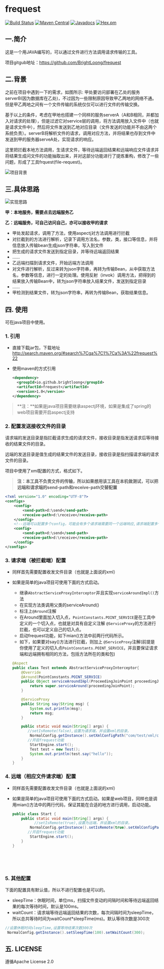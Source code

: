 # frequest

[![Build Status](https://travis-ci.org/BrightLoong/frequest.svg?branch=master)](https://travis-ci.org/BrightLoong/frequest) [![Maven Central](https://img.shields.io/maven-central/v/io.github.brightloong/frequest.svg)](http://search.maven.org/#artifactdetails%7Cio.github.brightloong%7Cfrequest%7C1.0%7Cjar) [![Javadocs](http://www.javadoc.io/badge/io.github.brightloong/frequest.svg)](http://www.javadoc.io/doc/io.github.brightloong/frequest) [![Hex.pm](https://img.shields.io/hexpm/l/plug.svg)](http://www.apache.org/licenses/LICENSE-2.0.txt)

## 一.简介
这是一个用JAVA编写的，可以通过文件进行方法调用请求传输的工具。

项目gitgub地址：<https://github.com/BrightLoong/frequest>

## 二.背景
之前在项目中遇到一下的需求，如图所示: 甲处要访问部署在乙处的服务serverB(因为数据库在乙处)，不过因为一些限制原因导致甲乙两地的网络不通。但是甲乙两地之间有一个文件传输的系统仅仅可以进行文件的传输交换。

基于以上的条件，考虑在甲地也搭建一个同样的服务serverA（A和B相同，并都加入对请求的处理），但是过滤它对service层的调用，将方法调用放入文件中（也就是请求文件中），然后将文件发送到乙地对应目录（文件发送的功能并不由这两个系统负责）。serverB将解析文件的请求，调用对应方法，并将结果也存到文件中发送到甲的服务器serveA处，实现请求的响应。

这里把拦截本地方法调用，生请求文件，等待远端返回结果和远端响应文件请求并将结果生成问文件的功能抽取出来，并对这部分功能进行了提炼重构，修改了一些问题，形成了工具frquest(file-request)。

![项目背景](https://brightloong.github.io/images/frequest-背景.png)

## 三.具体思路

![实现思路](https://brightloong.github.io/images/frequest-思路.png)

**甲：本地服务，需要点去远端服务乙**

**乙：远端服务，可自己访问自己，亦可以接收甲的请求**

- 甲处发起请求，调用了方法，使用aspectj对方法调用进行拦截
- 对拦截到的方法进行解析，记录下调用方法名，参数，类，接口等信息，并将信息放入传输bean生成json字符串，写入到文件
- 把生成的请求文件发送到指定目录，并等待远端返回结果
- ......
- 乙远端扫描到请求文件，开始远端方法调用
- 对文件进行解析，反过来转为json字符串，再转为传输Bean，从中获取方法名，参数等信息，进行一定的处理。使用反射（invok）调用方法，把得到的结果放入传输Bean中，转为json字符串放入结果文件，发送到指定目录
- ......
- 甲检测到结果文件，转为json字符串，再转为传输Bean，获取结果信息。

## 四. 使用

可在java项目中使用。

### 1. 引用

- 直接下载jar包，下载地址<http://search.maven.org/#search%7Cga%7C1%7Ca%3A%22frequest%22>


- 使用maven的方式引用

  ```xml
  <dependency>
  	<groupId>io.github.brightloong</groupId>
  	<artifactId>frequest</artifactId>
  	<version>1.0</version>
  </dependency>
  ```

> **注：**如果是java项目需要继承aspectj环境，如果是集成了spring的web项目需要开启aspectj支持

### 2. 配置发送接收文件的目录

请求端的发送目录是指拦截请求生成的请求文件，接收目录是指发送请求后等待接收的结果文件的目录。

远端的发送目录是值生成的结果文件的发送目录，接收目录是指扫描请求端的请求文件的目录。

项目中使用了xml配置的方式，格式如下。

> **注：本工具不负责文件的传输，所以如果想用该工具在本机做测试，可以把远端和请求端的send-path和receive-path交替配置**

```xml
<?xml version="1.0" encoding="UTF-8"?>
<configs>
    <config>
        <send-path>d:\send</send-path>
        <receive-path>d:\receive</receive-path>
    </config>
    <!--远端可以配置多个config，可能会有多个请求端需要同一个远端响应,请求端配置多个也默认只取第一个-->
    <config>
        <send-path>d:\send</send-path>
        <receive-path>d:\receive</receive-path>
    </config>
</configs>
```

### 3. 请求端（被拦截端）配置

- 同样首先需要配置收发文件目录（也就是上面说的xml）

- 如果是简单的java项目可使用下面的方式启动。

  - 继承`AbstractServiceProxyInterceptor`并且实现`serviceAroundImpl()`方法
  - 在实现方法类调用父类的serviceAround()
  - 标注上`@Around`注解
  - 在Around里面加入切入点，`PointConstants.POINT_SERVICE`是在工具中定义的一个切入点，也就是对具有自定义注解 `@ServiceProxy`的方法进行拦截，也可以定义自己的切入点。
  - 启动frequest功能，如下mian()方法中前两行代码所示。
  - 如下，如果要对say()方法进行拦截，则加上 `@ServiceProxy`注解(前提是你使用了定义的切入点`PointConstants.POINT_SERVICE`，并且要保证请求端和远端拥有相同的方法，包括方法所在的类和包)

  ```java
  @Aspect
  public class Test extends AbstractServiceProxyInterceptor{
      @Override
      @Around(PointConstants.POINT_SERVICE)
      public Object serviceAroundImpl(ProceedingJoinPoint proceedingJoinPoint) throws Throwable {
          return super.serviceAround(proceedingJoinPoint);
      }

      @ServiceProxy
      public String say(String msg) {
          System.out.println(msg);
          return msg;
      }

      public static void main(String[] args) {
         //setIsRemote(false),设置为请求端，并设置xml的目录。
          NormalConfig.getInstance().setXmlConfigPath("com/test/xml/config.xml").setIsRemote(false);
         //开启frequest功能
          StartEngine.start();
          Test test = new Test();
          System.out.println(test.say("hello"));
      }
  }
  ```



### 4. 远端（相应文件请求端）配置 

- 同样首先需要配置收发文件目录（也就是上面说的xml）

- 如果是简单的java项目可使用下面的方式启动。如果是web项目，同样也是调用mian()方法中的两行代码，保证其能在合适的地方进行调用，启动功能。

  ```java
  public class Start {
      public static void main(String[] args) {
        	//setIsRemote(true),设置为远端，并设置xml的目录。
          NormalConfig.getInstance().setIsRemote(true).setXmlConfigPath("com/test/xml/config.xml");
         //开启frequest功能
          StartEngine.start();
      }
  }
  ```

  ​

  ​

### 5. 其他配置

下面的配置具有默认值，所以不进行配置也是可以的。

- sleepTime：休眠时间，单位ms，扫描文件变动的间隔时间和等待远端返回结果的每次等待时间，默认是100ms。
- waitCount：请求端等待远端返回结果的次数，每次间隔时间为sleepTime，所以总共等待时间为waitCount*sleepTime(ms)。默认等待次数是300次

```java
//设置休眠时间sleepTime,设置等待结果次数300次
 NormalConfig.getInstance().setSleepTime(100).setWaitCount(300);
```

## 五.  LICENSE

遵循Apache License 2.0

